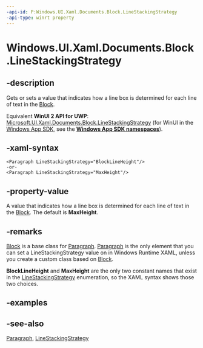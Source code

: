 ```yaml
---
-api-id: P:Windows.UI.Xaml.Documents.Block.LineStackingStrategy
-api-type: winrt property
---
```


<!-- Property syntax
public Windows.UI.Xaml.LineStackingStrategy LineStackingStrategy { get;  set; }
-->

# Windows.UI.Xaml.Documents.Block.LineStackingStrategy

## -description
Gets or sets a value that indicates how a line box is determined for each line of text in the [Block](block.md).

Equivalent **WinUI 2 API for UWP**: [Microsoft.UI.Xaml.Documents.Block.LineStackingStrategy](/windows/winui/api/microsoft.ui.xaml.documents.block.linestackingstrategy) (for WinUI in the [Windows App SDK](/windows/apps/windows-app-sdk/), see the **[Windows App SDK namespaces](/windows/windows-app-sdk/api/winrt/)**).

## -xaml-syntax
```xaml
<Paragraph LineStackingStrategy="BlockLineHeight"/>
-or-
<Paragraph LineStackingStrategy="MaxHeight"/>
```


## -property-value
A value that indicates how a line box is determined for each line of text in the [Block](block.md). The default is **MaxHeight**.

## -remarks
[Block](block.md) is a base class for [Paragraph](paragraph.md). [Paragraph](paragraph.md) is the only element that you can set a LineStackingStrategy value on in Windows Runtime XAML, unless you create a custom class based on [Block](block.md).

**BlockLineHeight** and **MaxHeight** are the only two constant names that exist in the [LineStackingStrategy](../windows.ui.xaml/linestackingstrategy.md) enumeration, so the XAML syntax shows those two choices.


## -examples

## -see-also
[Paragraph](paragraph.md), [LineStackingStrategy](../windows.ui.xaml/linestackingstrategy.md)
